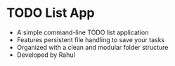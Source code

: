 # TODO List App

- A simple command-line TODO list application
- Features persistent file handling to save your tasks
- Organized with a clean and modular folder structure
- Developed by Rahul
